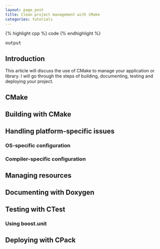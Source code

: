 ```yaml
---
layout: page_post
title: Clean project management with CMake
categories: tutorials
---
```

{% highlight cpp %}
code
{% endhighlight %}
<pre class="console">
output
</pre>

Introduction
------------
This article will discuss the use of CMake to manage your application or library. I will go through the steps of building, documenting, testing and deploying your project.

CMake
-----

Building with CMake
-------------------

Handling platform-specific issues
---------------------------------

### OS-specific configuration ###
### Compiler-specific configuration ###

Managing resources
------------------

Documenting with Doxygen
------------------------

Testing with CTest
------------------

### Using boost.unit ###

Deploying with CPack
--------------------

